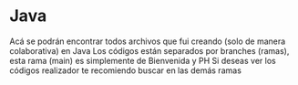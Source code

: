 # Java
Acá se podrán encontrar todos archivos que fui creando (solo de manera colaborativa) en Java
Los códigos están separados por branches (ramas), esta rama (main) es simplemente de Bienvenida y PH
Si deseas ver los códigos realizador te recomiendo buscar en las demás ramas
